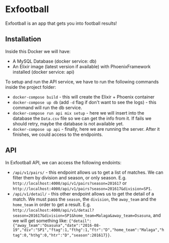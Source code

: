 # Exfootball

Exfootball is an app that gets you into football results!

## Installation

Inside this Docker we will have: 
 
  * A MySQL Database (docker service: db)
  * An Elixir image (latest version if available) with PhoenixFramework installed (docker service: api)

To setup and run the API service, we have to run the following commands inside the project folder:

  * `docker-compose build` - this will create the Elixir + Phoenix container
  * `docker-compose up db` (add `-d` flag if don't want to see the logs) - this command will run the db service.
  * `docker-compose run api mix setup` - here we will insert into the database the `Data.csv` file so we can get the info from it. If fails we should retry, maybe the database is not available yet.
  * `docker-compose up api` - finally, here we are running the server. After it finishes, we could access to the endpoints.

## API

In Exfootball API, we can access the following endoints:

  * `/api/v1/pairs/` - this endpoint allows us to get a list of matches. We can filter them by division and season, or only season. E.g. `http://localhost:4000/api/v1/pairs?season=201617` or `http://localhost:4000/api/v1/pairs?season=201617&division=SP1`.
  * `/api/v1/detail/` - this other endpoint allows us to get the detail of a match. We must pass the `season`, the `division`, the `away_team` and the `home_team` in order to get a result. E.g. `http://localhost:4000/api/v1/detail?season=201617&division=SP1&home_team=Malaga&away_team=Osasuna`, and we will get something like: `{"detail":{"away_team":"Osasuna","date":"2016-08-19","div":"SP1","ftag":1,"fthg":1,"ftr":"D","home_team":"Malaga","htag":0,"hthg":0,"htr":"D","season":201617}}`.